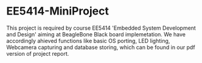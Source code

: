 EE5414-MiniProject
==================
This project is required by course EE5414 'Embedded System Development and Design' aiming at BeagleBone Black board implemetation. 
We have accordingly ahieved functions like basic OS porting, LED lighting, Webcamera capturing and database storing, 
which can be found in our pdf version of project report. 
